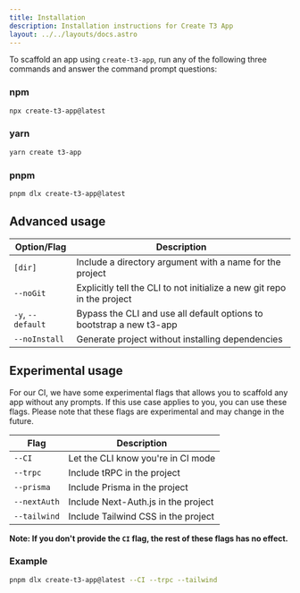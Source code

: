 ```yaml
---
title: Installation
description: Installation instructions for Create T3 App
layout: ../../layouts/docs.astro
---
```


To scaffold an app using `create-t3-app`, run any of the following three commands and answer the command prompt questions:

### npm

```bash
npx create-t3-app@latest
```

### yarn

```bash
yarn create t3-app
```

### pnpm

```bash
pnpm dlx create-t3-app@latest
```

## Advanced usage

| Option/Flag       | Description                                                             |
| ----------------- | ----------------------------------------------------------------------- |
| `[dir]`           | Include a directory argument with a name for the project                |
| `--noGit`         | Explicitly tell the CLI to not initialize a new git repo in the project |
| `-y`, `--default` | Bypass the CLI and use all default options to bootstrap a new t3-app    |
| `--noInstall`     | Generate project without installing dependencies                        |

## Experimental usage

For our CI, we have some experimental flags that allows you to scaffold any app without any prompts. If this use case applies to you, you can use these flags. Please note that these flags are experimental and may change in the future.

| Flag         | Description                         |
| ------------ | ----------------------------------- |
| `--CI`       | Let the CLI know you're in CI mode  |
| `--trpc`     | Include tRPC in the project         |
| `--prisma`   | Include Prisma in the project       |
| `--nextAuth` | Include Next-Auth.js in the project |
| `--tailwind` | Include Tailwind CSS in the project |

**Note: If you don't provide the `CI` flag, the rest of these flags has no effect.**

### Example

```bash
pnpm dlx create-t3-app@latest --CI --trpc --tailwind
```
